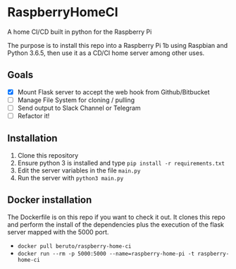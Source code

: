 # RaspberryHomeCI
A home CI/CD built in python for the Raspberry Pi

The purpose is to install this repo into a Raspberry Pi 1b using Raspbian and Python 3.6.5, then use it as a CD/CI home server among other uses.
## Goals

 - [x] Mount Flask server to accept the web hook from Github/Bitbucket
 - [ ] Manage File System for cloning / pulling 
 - [ ] Send output to Slack Channel or Telegram
 - [ ] Refactor it!

## Installation

 1. Clone this repository
 2. Ensure python 3 is installed and type `pip install -r requirements.txt`
 3. Edit the server variables in the file `main.py`
 4. Run the server with `python3 main.py`

## Docker installation
The Dockerfile is on this repo if you want to check it out. It clones this repo and perform the install of the dependencies plus the execution of the flask server mapped with the 5000 port.
- `docker pull beruto/raspberry-home-ci`
 - `docker run --rm -p 5000:5000 --name=raspberry-home-pi -t raspberry-home-ci`
